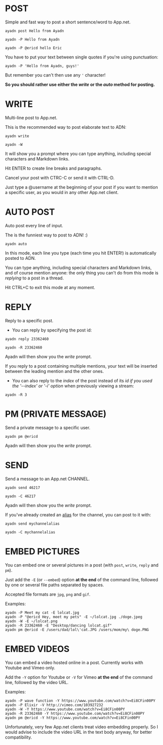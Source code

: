 # POST

Simple and fast way to post a short sentence/word to App.net.

`ayadn post Hello from Ayadn`

`ayadn -P Hello from Ayadn`

`ayadn -P @ericd hello Eric`

You have to put your text between single quotes if you're using punctuation:

`ayadn -P 'Hello from Ayadn, guys!'`

But remember you can't then use any `'` character!

**So you should rather use either the _write_ or the _auto_ method for posting.**

# WRITE

Multi-line post to App.net.

This is the recommended way to post elaborate text to ADN:

`ayadn write`

`ayadn -W`

It will show you a prompt where you can type anything, including special characters and Markdown links.

Hit ENTER to create line breaks and paragraphs.

Cancel your post with CTRC-C or send it with CTRL-D.

Just type a @username at the beginning of your post if you want to mention a specific user, as you would in any other App.net client.  

# AUTO POST

Auto post every line of input.

The is the funniest way to post to ADN! :)  

`ayadn auto`

In this mode, each line you type (each time you hit ENTER!) is automatically posted to ADN.

You can type anything, including special characters and Markdown links, and of course mention anyone: the only thing you can't do from this mode is _replying_ to a post in a thread.

Hit CTRL+C to exit this mode at any moment.  

# REPLY

Reply to a specific post.

- You can reply by specifying the post id:

`ayadn reply 23362460`

`ayadn -R 23362460`

Ayadn will then show you the *write* prompt.

If you reply to a post containing multiple mentions, your text will be inserted between the leading mention and the other ones.

- You can also reply to the *index* of the post instead of its *id* _if you used the '--index' or '-i' option_ when previously viewing a stream:

`ayadn -R 3`  

# PM (PRIVATE MESSAGE)

Send a private message to a specific user.

`ayadn pm @ericd`

Ayadn will then show you the *write* prompt.  

# SEND

Send a message to an App.net CHANNEL.

`ayadn send 46217`

`ayadn -C 46217`

Ayadn will then show you the *write* prompt.

If you've already created an [alias](#alias) for the channel, you can post to it with:

`ayadn send mychannelalias`

`ayadn -C mychannelalias`

# EMBED PICTURES

You can embed one or several pictures in a post (with `post`, `write`, `reply` and `pm`).

Just add the `-E` (or `--embed`) option **at the end** of the command line, followed by one or several file paths separated by spaces.

Accepted file formats are `jpg`, `png` and `gif`.

Examples:

```
ayadn -P Meet my cat -E lolcat.jpg
ayadn -P "@ericd Hey, meet my pets" -E ~/lolcat.jpg ./doge.jpeg
ayadn -W -E ~/lolcat.png
ayadn -R 23362460 -E "Desktop/dancing lolcat.gif"
ayadn pm @ericd -E /users/dad/lol\'cat.JPG /users/mom/my\ doge.PNG
```  

# EMBED VIDEOS

You can embed a video hosted online in a post. Currently works with Youtube and Vimeo only.

Add the `-Y` option for Youtube or `-V` for Vimeo **at the end** of the command line, followed by the video URL.

Examples:

```
ayadn -P wave function -Y https://www.youtube.com/watch?v=Ei8CFin00PY
ayadn -P Elixir -V http://vimeo.com/103927232
ayadn -W -Y https://www.youtube.com/watch?v=Ei8CFin00PY
ayadn -R 23362460 -Y https://www.youtube.com/watch?v=Ei8CFin00PY
ayadn pm @ericd -Y https://www.youtube.com/watch?v=Ei8CFin00PY
```

Unfortunately, very few App.net clients treat video embedding properly. So I would advise to include the video URL in the text body anyway, for better compatibility.
